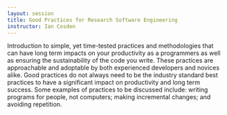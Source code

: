 ```yaml
---
layout: session
title: Good Practices for Research Software Engineering
instructor: Ian Cosden
---
```



Introduction to simple, yet time-tested practices and methodologies that can have long term impacts on your productivity as a programmers as well as ensuring the sustainability of the code you write. These practices are approachable and adoptable by both experienced developers and novices alike.  Good practices do not always need to be the industry standard best practices to have a significant impact on productivity and long term success.  Some examples of practices to be discussed include: writing programs for people, not computers; making incremental changes; and avoiding repetition. 
